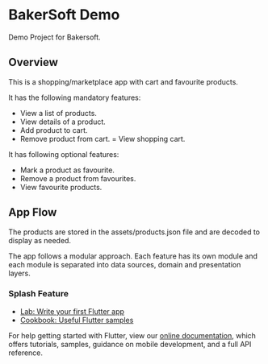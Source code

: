 # BakerSoft Demo

Demo Project for Bakersoft.

## Overview

This is a shopping/marketplace app with cart and favourite products.

It has the following mandatory features:
- View a list of products.
- View details of a product. 
- Add product to cart. 
- Remove product from cart. 
= View shopping cart.

It has following optional features:
- Mark a product as favourite. 
- Remove a product from favourites.
- View favourite products.

## App Flow

The products are stored in the assets/products.json file and are decoded to display as needed.

The app follows a modular approach. Each feature has its own module and each module is separated into data sources, domain and presentation layers.

### Splash Feature






- [Lab: Write your first Flutter app](https://flutter.dev/docs/get-started/codelab)
- [Cookbook: Useful Flutter samples](https://flutter.dev/docs/cookbook)

For help getting started with Flutter, view our
[online documentation](https://flutter.dev/docs), which offers tutorials,
samples, guidance on mobile development, and a full API reference.
